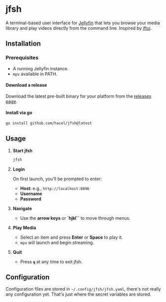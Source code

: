 # jfsh

A terminal-based user interface for [Jellyfin](https://jellyfin.org) that lets you browse your media library and play videos directly from the command line.
Inspired by [jftui](https://github.com/Aanok/jftui).

## Installation

### Prerequisites

- A running Jellyfin instance.
- `mpv` available in PATH.

#### Download a release

Download the latest pre-built binary for your platform from the [releases page](https://github.com/hacel/jfsh/releases/latest).

#### Install via go

```sh
go install github.com/hacel/jfsh@latest
```

## Usage

1. **Start jfsh**

   ```sh
   jfsh
   ```

2. **Login**

   On first launch, you'll be prompted to enter:

   - **Host**: e.g., `http://localhost:8096`
   - **Username**
   - **Password**

3. **Navigate**

   - Use the **arrow keys** or **`hjkl``** to move through menus.

4. **Play Media**

   - Select an item and press **Enter** or **Space** to play it.
   - `mpv` will launch and begin streaming.

5. **Quit**

   - Press **`q`** at any time to exit jfsh.

## Configuration

Configuration files are stored in `~/.config/jfsh/jfsh.yaml`, there's not really any configuration yet. That's just where the secret variables are stored.
